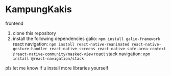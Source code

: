 # KampungKakis
frontend


1. clone this repository
2. install the following dependencies
galio: `npm install galio-framework` 
react navigation: `npm install react-native-reanimated react-native-gesture-handler react-native-screens react-native-safe-area-context @react-native-community/masked-view`
react stack navigation: `npm install @react-navigation/stack`

pls let me know if u install more libraries yourself

